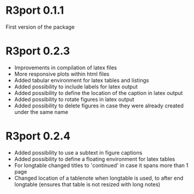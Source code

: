 # R3port 0.1.1

First version of the package

# R3port 0.2.3

- Improvements in compilation of latex files
- More responsive plots within html files
- Added tabular environment for latex tables and listings
- Added possibility to include labels for latex output
- Added possibility to define the location of the caption in latex output
- Added possibility to rotate figures in latex output
- Added possibility to delete figures in case they were already created under the same name

# R3port 0.2.4

- Added possibility to use a subtext in figure captions
- Added possibility to define a floating environment for latex tables
- For longtable changed titles to 'continued' in case it spans more than 1 page
- Changed location of a tablenote when longtable is used, to after end longtable (ensures that table is not resized with long notes)
